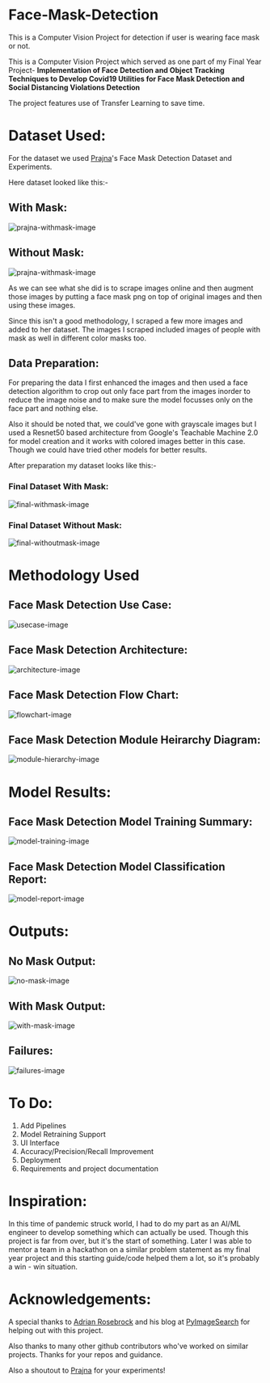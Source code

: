 # Face-Mask-Detection
This is a Computer Vision Project for detection if user is wearing face mask or not.

This is a Computer Vision Project which served as one part of my Final Year Project- <strong> Implementation of Face Detection and Object Tracking Techniques to Develop Covid19 Utilities for Face Mask Detection and Social Distancing Violations Detection </strong>

The project features use of Transfer Learning to save time.

# Dataset Used:
For the dataset we used [Prajna](https://github.com/prajnasb)'s Face Mask Detection Dataset and Experiments.

Here dataset looked like this:-

## With Mask:
<img alt="prajna-withmask-image" src="images/prajnaWithMask.png">

## Without Mask:
<img alt="prajna-withmask-image" src="images/prajnaWithoutMask.png">

As we can see what she did is to scrape images online and then augment those images by putting a face mask png on top of original images and then using these images.

Since this isn't a good methodology, I scraped a few more images and added to her dataset. The images I scraped included images of people with mask as well in different color masks too.

## Data Preparation:
For preparing the data I first enhanced the images and then used a face detection algorithm to crop out only face part from the images inorder to reduce the image noise and to make sure the model focusses only on the face part and nothing else.

Also it should be noted that, we could've gone with grayscale images but I used a Resnet50 based architecture from Google's Teachable Machine 2.0 for model creation and it works with colored images better in this case. Though we could have tried other models for better results.

After preparation my dataset looks like this:-

### Final Dataset With Mask:
<img alt="final-withmask-image" src="images/myWithMask.png">

### Final Dataset Without Mask:
<img alt="final-withoutmask-image" src="images/myWithoutMask.png">

# Methodology Used
## Face Mask Detection Use Case:
<img alt="usecase-image" src="images/Face Mask Detection Usecase.png">

## Face Mask Detection Architecture:
<img alt="architecture-image" src="images/Face Mask Detection.png">

## Face Mask Detection Flow Chart:
<img alt="flowchart-image" src="images/Face Mask Detection Flow Chart.png">

## Face Mask Detection Module Heirarchy Diagram:
<img alt="module-hierarchy-image" src="images/Face Mask Module Hierarchy.png">

# Model Results: 
## Face Mask Detection Model Training Summary:
<img alt="model-training-image" src="images/FaceMask.png">

## Face Mask Detection Model Classification Report:
<img alt="model-report-image" src="images/Face Mask Report.png">

# Outputs:
## No Mask Output: 
<img alt="no-mask-image" src="images/No Mask.jpg">

## With Mask Output: 
<img alt="with-mask-image" src="images/With Mask.jpg">

## Failures:
<img alt="failures-image" src="images/Failures Face Mask.jpg">

# To Do:

1. Add Pipelines
2. Model Retraining Support
3. UI Interface
4. Accuracy/Precision/Recall Improvement
5. Deployment
6. Requirements and project documentation

# Inspiration:
In this time of pandemic struck world, I had to do my part as an AI/ML engineer to develop something which can actually be used. Though this project is far from over, but it's the start of something. Later I was able to mentor a team in a hackathon on a similar problem statement as my final year project and this starting guide/code helped them a lot, so it's probably a win - win situation.

# Acknowledgements:
A special thanks to [Adrian Rosebrock](https://github.com/jrosebr1) and his blog at [PyImageSearch](https://www.pyimagesearch.com/) for helping out with this project.

Also thanks to many other github contributors who've worked on similar projects. Thanks for your repos and guidance.

Also a shoutout to [Prajna](https://github.com/prajnasb) for your experiments!
